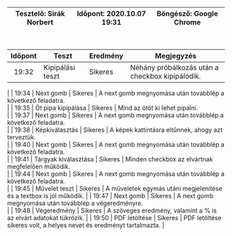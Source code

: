 | Tesztelő: Sirák Norbert | Időpont: 2020.10.07 19:31 | Böngésző: Google Chrome |
| -------------------------------------|----------|-------------------------|
<br>

| Időpont | Teszt                | Eredmény | Megjegyzés                                                            |
|:-------:|----------------------|----------|-----------------------------------------------------------------------|
| 19:32   | Kipipálási teszt     | Sikeres  | Néhány próbálkozás után a checkbox kipipálódik.          
|
| 19:34   | Next gomb            | Sikeres  | A next gomb megnyomása után továbblép a következő feladatra.      
|
| 19:35   | Öt pipa kipipálása   | Sikeres  | Mind az ötöt ki lehet pipálni.                                    
|
| 19:37   | Next gomb            | Sikeres  | A next gomb megnyomása után továbblép a következő feladatra.         
|
| 19:38   | Képkiválasztás       | Sikeres  | A képek kattintásra eltűnnek, ahogy azt terveztük.               
|
| 19:40   | Next gomb            | Sikeres  | A next gomb megnyomása után továbblép a következő feladatra.         
|
| 19:41   | Tárgyak kiválasztása | Sikeres  | Minden checkbox az elvártnak megfelelően működik.                 
|
| 19:44   | Next gomb            | Sikeres  | A next gomb megnyomása után továbblép a következő feladatra.        
|
| 19:45   | Művelet teszt        | Sikeres  | A műveletek egymás utáni megjelenítése és a textbox is jól működik.   |
| 19:47   | Next gomb            | Sikeres  | A next gomb megnyomása után továbblép a végeredményre.         
|
| 19:48   | Végeredmény          | Sikeres  | A szöveges eredmény, valamint a % is az elvárt adatokat tükrözik. 
|
| 19:50   | PDF letöltése        | Sikeres  | PDF letöltése sikeres volt, a helyes nevet és eredményt tartalmazta.  |
